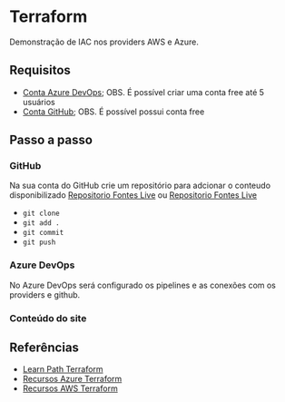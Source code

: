 # Terraform

Demonstração de IAC nos providers AWS e Azure.

## Requisitos

- [Conta Azure DevOps](https://dev.azure.com/); OBS. É possível criar uma conta free até 5 usuários
- [Conta GitHub](https://github.com/); OBS. É possível possui conta free

## Passo a passo

### GitHub

Na sua conta do GitHub crie um repositório para adcionar o conteudo disponibilizado [Repositorio Fontes Live](https://github.com/luankevinferreira/live-gft-iac) ou [Repositorio Fontes Live](https://github.com/heiderhengstmann/Live-terraform-aws_Azure)

* `git clone`
* `git add .`
* `git commit`
* `git push`

### Azure DevOps

No Azure DevOps será configurado os pipelines e as conexões com os providers e github.



### Conteúdo do site


## Referências

* [Learn Path Terraform](https://learn.hashicorp.com/terraform)
* [Recursos Azure Terraform](https://registry.terraform.io/providers/hashicorp/azurerm/latest/docs)
* [Recursos AWS Terraform](https://registry.terraform.io/providers/hashicorp/aws/latest/docs)